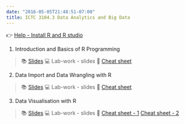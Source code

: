 ```yaml
---
date: "2016-05-05T21:48:51-07:00"
title: ICTC 3104.3 Data Analytics and Big Data 
---
```


👉 [Help - Install R and R studio](https://edify-thiyanga.netlify.app/installation/)

1) Introduction and Basics of R Programming

>   📚 [Slides](/slides/ictc2020_l1.html) 💻 Lab-work - slides 🔖 [Cheat sheet](/Cheatsheets/base-r.pdf)

2) Data Import and Data Wrangling with R

> 📚 [Slides](/slides/ictc2020_l2.html)   💻 Lab-work - slides 🔖 [Cheat sheet](/Cheatsheets/data-wrangling-cheatsheet.pdf) 


3) Data Visualisation with R

> 📚 [Slides]((/slides/ictc2020_l2.html))  💻 Lab-work - slides 🔖  [Cheat sheet - 1](https://dcgerard.github.io/stat_412_612/lectures/03_graphics/03_qplot_cheatsheet.pdf) [Cheat sheet - 2](/Cheatsheets/ggplot2-cheatsheet.pdf) 

